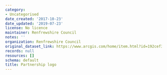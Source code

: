 ```yaml
---
category:
- Uncategorised
date_created: '2017-10-23'
date_updated: '2019-07-23'
license: No licence
maintainer: Renfrewshire Council
notes: ''
organization: Renfrewshire Council
original_dataset_link: https://www.arcgis.com/home/item.html?id=192cef37b4264092a95dc37688f7a23a
records: null
resources: []
schema: default
title: Partnership logo
---
```

